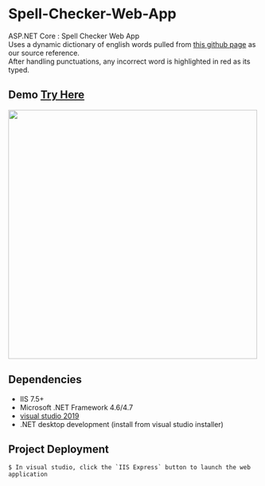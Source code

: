 # Spell-Checker-Web-App

ASP.NET Core : Spell Checker Web App </br>
Uses a dynamic dictionary of english words pulled
from [this github page](https://gist.githubusercontent.com/h3xx/1976236/raw/bbabb412261386673eff521dddbe1dc815373b1dwiki-100k.txt) as our source reference. </br>
After handling punctuations, any incorrect word is highlighted in red as its typed.

## Demo <a href="https://blakley.github.io/"><strong>Try Here</strong></a>
<p align="">
  <img src="https://media.giphy.com/media/19kZkTOvjWBAFkOiwU/giphy.gif" width=500>
</p>

## Dependencies
 * IIS 7.5+
 * Microsoft .NET Framework 4.6/4.7
 * [visual studio 2019](https://visualstudio.microsoft.com/downloads/) 
 * .NET desktop development (install from visual studio installer)
 
## Project Deployment

    $ In visual studio, click the `IIS Express` button to launch the web application
